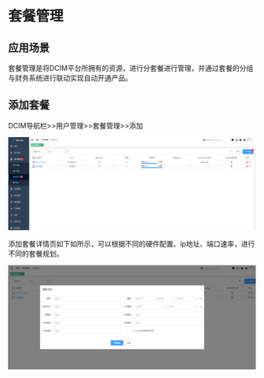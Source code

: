 # 套餐管理

## 应用场景

套餐管理是将DCIM平台所拥有的资源，进行分套餐进行管理，并通过套餐的分组与财务系统进行联动实现自动开通产品。  

## 添加套餐

DCIM导航栏>>用户管理>>套餐管理>>添加

![](./img/user%20man%2000.png)

添加套餐详情页如下如所示，可以根据不同的硬件配置、ip地址、端口速率，进行不同的套餐规划。

![](./img/user%20man%2001.png)

